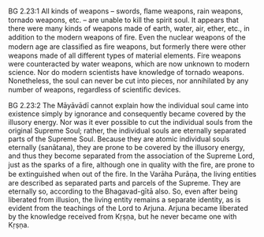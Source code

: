 BG 2.23:1	All kinds of weapons – swords, ﬂame weapons, rain weapons, tornado weapons, etc. – are unable to kill the spirit soul. It appears that there were many kinds of weapons made of earth, water, air, ether, etc., in addition to the modern weapons of ﬁre. Even the nuclear weapons of the modern age are classiﬁed as ﬁre weapons, but formerly there were other weapons made of all different types of material elements. Fire weapons were counteracted by water weapons, which are now unknown to modern science. Nor do modern scientists have knowledge of tornado weapons. Nonetheless, the soul can never be cut into pieces, nor annihilated by any number of weapons, regardless of scientiﬁc devices.

BG 2.23:2	The Māyāvādī cannot explain how the individual soul came into existence simply by ignorance and consequently became covered by the illusory energy. Nor was it ever possible to cut the individual souls from the original Supreme Soul; rather, the individual souls are eternally separated parts of the Supreme Soul. Because they are atomic individual souls eternally (sanātana), they are prone to be covered by the illusory energy, and thus they become separated from the association of the Supreme Lord, just as the sparks of a ﬁre, although one in quality with the ﬁre, are prone to be extinguished when out of the ﬁre. In the Varāha Purāṇa, the living entities are described as separated parts and parcels of the Supreme. They are eternally so, according to the Bhagavad-gītā also. So, even after being liberated from illusion, the living entity remains a separate identity, as is evident from the teachings of the Lord to Arjuna. Arjuna became liberated by the knowledge received from Kṛṣṇa, but he never became one with Kṛṣṇa.